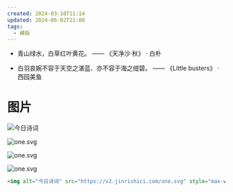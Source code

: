 ```yaml
---
created: 2024-03-10T11:14
updated: 2024-06-02T21:08
tags:
  - 模板
---
```

 
- 青山绿水，白草红叶黄花。 —— 《天净沙·秋》 · 白朴

 
- 白羽哀婉不容于天空之湛蓝、亦不容于海之绀碧。 —— 《Little busters》 · 西园美鱼


# 图片
![今日诗词](https://v2.jinrishici.com/one.svg)


![one.svg](https://v2.jinrishici.com/one.svg?font-size=20&spacing=2&color=oldlace)


![one.svg](https://v2.jinrishici.com/one.svg?font-size=20&spacing=2&color=thistle)

![one.svg](https://v2.jinrishici.com/one.svg?font-size=24&spacing=2&color=thistle)
```HTML
<img alt="今日诗词" src="https://v2.jinrishici.com/one.svg" style="max-width:100%; display: block; margin: 0 auto;">
```
